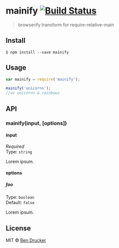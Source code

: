# mainify [![Build Status](https://travis-ci.org/bendrucker/mainify.svg?branch=master)](https://travis-ci.org/bendrucker/mainify)

> browserify transform for require-relative-main


## Install

```
$ npm install --save mainify
```


## Usage

```js
var mainify = require('mainify');

mainify('unicorns');
//=> unicorns & rainbows
```

## API

### mainify(input, [options])

#### input

*Required*  
Type: `string`

Lorem ipsum.

#### options

##### foo

Type: `boolean`  
Default: `false`

Lorem ipsum.


## License

MIT © [Ben Drucker](http://bendrucker.me)
